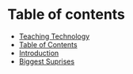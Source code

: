 # Table of contents

* [Teaching Technology](README.md)
* [Table of Contents](table-of-contents.md)
* [Introduction](introduction.md)
* [Biggest Suprises](biggest-suprises.md)


